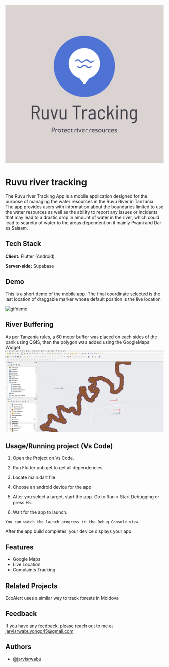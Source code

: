 
![logo](https://github.com/jarvisrwabu/Ruvu-tracking-2.0/blob/main/Readme%20files/ruvu-tracking-logo-zip-file/svg/logo-color.svg?raw=true)
# Ruvu river tracking

The Ruvu river Tracking App is a mobile application designed for the purpose of managing the water resources in the Ruvu River in Tanzania. The app provides users with information about the boundaries limited to use the water resources as well as the ability to report any issues or incidents that may lead to a drastic drop in amount of water in the river, which could lead to scarcity of water to the areas dependent on it mainly Pwani and Dar es Salaam.


## Tech Stack

**Client:** Flutter (Android)

**Server-side:** Supabase 


## Demo

This is a short demo of the mobile app. The final coordinate selected is the last location of draggable marker whose default position is the live location

![gifdemo](https://github.com/jarvisrwabu/Ruvu-tracking-2.0/blob/main/Readme%20files/XRecorder_Edited_24092024_170711.gif?raw=true)


## River Buffering
As per Tanzania rules, a 60 meter buffer was placed on each sides of the bank using QGIS, then the polygon was added using the GoogleMaps Widget
![buffer](https://github.com/jarvisrwabu/Ruvu-tracking-2.0/blob/main/Readme%20files/buffer.jpeg?raw=true)

## Usage/Running project (Vs Code)

   1. Open the Project on Vs Code.

   2. Run Flutter pub get to get all dependencies.

   3. Locate main.dart file

   4. Choose an android device for the app  

   5. After you select a target, start the app. Go to Run > Start Debugging or press F5.

   6. Wait for the app to launch.

    You can watch the launch progress in the Debug Console view.

After the app build completes, your device displays your app


## Features

- Google Maps
- Live Location
- Complaints Tracking


## Related Projects

EcoAlert uses a similar way to track forests in Moldova


## Feedback

If you have any feedback, please reach out to me at jarvisrwabuyongo45@gmail.com


## Authors

- [@jarvisrwabu](https://www.github.com/jarvisrwabu)

